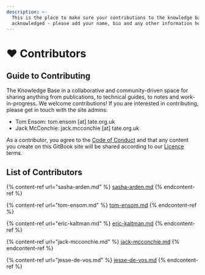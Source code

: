 ```yaml
---
description: >-
  This is the place to make sure your contributions to the knowledge base are
  acknowledged - please add your name, bio and any other information here!
---
```


# ❤ Contributors

## Guide to Contributing

The Knowledge Base in a collaborative and community-driven space for sharing anything from publications, to technical guides, to notes and work-in-progress. We welcome contributions! If you are interested in contributing, please get in touch with the site admins:&#x20;

* Tom Ensom: tom.ensom \[at] tate.org.uk
* Jack McConchie: jack.mcconchie \[at] tate.org.uk

As a contributor, you agree to the [Code of Conduct](../code-of-conduct.md) and that any content you create on this GitBook site will be shared according to our [Licence](../licence.md) terms.

## List of Contributors

{% content-ref url="sasha-arden.md" %}
[sasha-arden.md](sasha-arden.md)
{% endcontent-ref %}

{% content-ref url="tom-ensom.md" %}
[tom-ensom.md](tom-ensom.md)
{% endcontent-ref %}

{% content-ref url="eric-kaltman.md" %}
[eric-kaltman.md](eric-kaltman.md)
{% endcontent-ref %}

{% content-ref url="jack-mcconchie.md" %}
[jack-mcconchie.md](jack-mcconchie.md)
{% endcontent-ref %}

{% content-ref url="jesse-de-vos.md" %}
[jesse-de-vos.md](jesse-de-vos.md)
{% endcontent-ref %}
